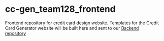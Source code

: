# cc-gen_team128_frontend
Frontend repository for credit card design website.
Templates for the Credit Card Generator website will be built here and
sent to our [Backend repository](https://github.com/zuri-training/cc-gen_team128_backend)
